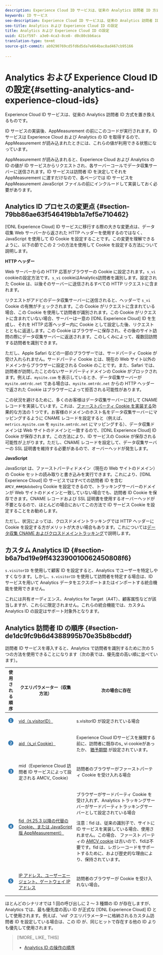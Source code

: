 ```yaml
---
description: Experience Cloud ID サービスは、従来の Analytics 訪問者 ID 方式を置き換えるものです。
keywords: ID サービス
seo-description: Experience Cloud ID サービスは、従来の Analytics 訪問者 ID 方式を置き換えるものです。
seo-title: Analytics および Experience Cloud ID の設定
title: Analytics および Experience Cloud ID の設定
uuid: 421cf597- a3e0-4ca3-8ce8- d0c80cbb6aca
translation-type: tm+mt
source-git-commit: ab9290769cd5fd6d5da7e664bac8ad467cb95166

---
```



# Analytics および Experience Cloud ID の設定{#setting-analytics-and-experience-cloud-ids}

Experience Cloud ID サービスは、従来の Analytics 訪問者 ID 方式を置き換えるものです。

ID サービスの実装後、AppMeasurement の前にこのコードが実行されます。ID サービスは Experience Cloud および Analytics の ID を取得するので、AppMeasurement が読み込まれたときには、これらの値が利用できる状態になっています。

AppMeasurement が読み込まれると、Experience Cloud および Analytics の ID の値が ID サービスからリクエストされ、各サーバーコールでデータ収集サーバーに送信されます。ID サービスは訪問者 ID を決定してそれを AppMeasurement に渡すだけなので、各ページでは ID サービスを AppMeasurement JavaScript ファイルの前にインクルードして実装しておく必要があります。

## Analytics ID プロセスの変更点 {#section-79bb86ae63f546419bb1a7ef5e710462}

[!DNL Experience Cloud] ID サービスに移行する際の大きな変更点は、データ収集 Web サーバーから返された HTTP ヘッダーを使用するのではなく、JavaScript を使用して ID Cookie を設定することです。この変更を理解できるように、以下の節でこの 2 つの方法を使用して Cookie を設定する方法について説明します。

**HTTP ヘッダー**

Web サーバーからの HTTP 応答がブラウザーの Cookie に設定されます。`s_vi` cookieの設定方法です。`s_vi` cookieはAnalytics訪問者を識別します。設定された Cookie は、以後そのサーバーに送信されるすべての HTTP リクエストに含まれます。

リクエストがアドビのデータ収集サーバーに送信されると、ヘッダーで `s_vi` Cookie の有無がチェックされます。この Cookie がリクエストに含まれている場合、この Cookie を使用して訪問者が識別されます。この Cookie がリクエストに含まれていない場合、サーバーは一意の [!DNL Experience Cloud] ID を生成し、それを HTTP 応答ヘッダー内に Cookie として設定した後、リクエストとともに返送します。この Cookie はブラウザーに保存され、その後のサイト訪問の際にデータ収集サーバーに返送されます。このしくみによって、複数回訪問する訪問者を識別できます。

ただし、Apple Safari などの一部のブラウザーでは、サードパーティ Cookie が受け入れられません。サードパーティ Cookie とは、現在の Web サイト以外のドメインからブラウザーに設定される Cookie のことです。また、Safari では、訪問者が訪問したことのないサードパーティドメインの Cookie がブロックされます。例えば、`mysite.com` を表示しているとき、データ収集サーバーが `mysite.omtrdc.net` である場合は、`mysite.omtrdc.net` からの HTTP ヘッダーで返された Cookie はブラウザーによって拒否される可能性があります。

この状況を避けるために、多くのお客様はデータ収集サーバーに対して CNAME レコードを実装しています。これは、[ファーストパーティ Cookie を実装する](https://marketing.adobe.com/resources/help/en_US/whitepapers/first_party_cookies/)効果的な方法の 1 つです。お客様のドメインのホスト名をデータ収集サーバーにマッピングするように CNAME レコードを設定すると（例えば、`metrics.mysite.com` を `mysite.omtrdc.net` にマッピングする）、データ収集ドメインは Web サイトのドメインと一致するので、[!DNL Experience Cloud] ID Cookie が保存されます。この方法により、ID サービスの Cookie が保存される可能性が上がります。ただし、CNAME レコードを設定して、データ収集サーバーの SSL 証明書を維持する必要があるので、オーバーヘッドが発生します。

**JavaScript**

JavaScript は、ファーストパーティドメイン（現在の Web サイトのドメイン）の Cookie セットの読み取りと書き込みを実行できます。これにより、[!DNL Experience Cloud] ID サービスではすべての訪問者 ID を含む `AMCV_###@AdobeOrg` Cookie を設定できるので、トラッキングサーバーのドメインが Web サイトのドメインと一致していない場合でも、訪問者 ID Cookie を保存できます。CNAME レコードおよび SSL 証明書を使用するオーバーヘッドが不要となるので、ほとんどの場合においてこの方法で ID サービス Cookie を設定することをお勧めします。

ただし、状況によっては、クロスドメイントラッキングでは HTTP ヘッダーに Cookie を設定する方がメリットが大きい場合もあります。これについては[データ収集 CNAME およびクロスドメイントラッキング](../../mcvid-reference/mcvid-analytics-reference/mcvid-cname.md#concept-4df91f8a30ad4ec7a01eb943d579cc9d)で説明します。

## カスタム Analytics ID {#section-b6a7bd19e9ff432390010062450808f6}

`s.visitorID` を使用して顧客 ID を設定すると、Analytics でユーザーを特定しやすくなります。しかし、`s.visitorID` を使用して訪問者を特定する場合は、ID サービスを用いて Analytics データをエクスポートまたはインポートする統合機能を使用できません。

これには共有オーディエンス、Analytics for Target（A4T）、顧客属性などが該当しますが、これらに限定されません。これらの統合機能では、カスタム Analytics ID の設定はサポート対象外となります。

## Analytics 訪問者 ID の順序 {#section-de1dc9fc9b6d4388995b70e35b8bcddf}

訪問者 ID サービスを導入すると、Analytics で訪問者を識別するために次の 5 つの方法を使用できることになります（次の表では、優先度の高い順に並べています）。

<table id="table_D267D36451F643D1BB68AF6FEAA6AD1A"> 
 <thead> 
  <tr> 
   <th colname="col1" class="entry"> 使用される順序 </th> 
   <th colname="col2" class="entry"> クエリパラメーター（収集方法） </th> 
   <th colname="col3" class="entry"> 次の場合に存在 </th> 
  </tr> 
 </thead>
 <tbody> 
  <tr> 
   <td colname="col1"> <p> <img id="image_9F3E58898A1B4F40BBDEF5ADE362E55C" src="assets/step1_icon.png" /> </p> </td> 
   <td colname="col2"> <p> <a href="https://marketing.adobe.com/resources/help/en_US/sc/implement/?f=visid_custom" format="http" scope="external">vid（s.visitorID）</a> </p> </td> 
   <td colname="col3"> <p>s.visitorID が設定されている場合 </p> </td> 
  </tr> 
  <tr> 
   <td colname="col1"> <p> <img id="image_77A06981672745B6AEA8BB4D55911CCA" src="assets/step2_icon.png" /> </p> </td> 
   <td colname="col2"> <p> <a href="https://marketing.adobe.com/resources/help/en_US/sc/implement/?f=visid_analytics" format="http" scope="external">aid（s_vi Cookie）</a> </p> </td> 
   <td colname="col3"> <p><span class="keyword"> Experience Cloud</span> IDサービスを展開する前に、訪問者に既存のs_ vi cookieがあったか、 <a href="../../mcvid-reference/mcvid-analytics-reference/mcvid-grace-period.md" format="dita" scope="local"> 猶予期間</a> が設定されています。 </p> </td> 
  </tr> 
  <tr> 
   <td colname="col1"> <p> <img id="image_0A950B1A6B004387AFEE8EED882739CB" src="assets/step3_icon.png" /> </p> </td> 
   <td colname="col2"> <p>mid（Experience Cloud 訪問者 ID サービスによって設定される AMCV_ Cookie） </p> </td> 
   <td colname="col3"> <p>訪問者のブラウザーがファーストパーティ Cookie を受け入れる場合 </p> </td> 
  </tr> 
  <tr> 
   <td colname="col1"> <p> <img id="image_6F0ED8FE3EF846CA8E6ECCC3C0070D85" src="assets/step4_icon.png" /> </p> </td> 
   <td colname="col2"> <p> <a href="https://marketing.adobe.com/resources/help/en_US/sc/implement/?f=visid_fallback" format="http" scope="external">fid（H.25.3 以降の代替の Cookie、または JavaScript 版 AppMeasurement）</a> </p> </td> 
   <td colname="col3"> <p>ブラウザーがサードパーティ Cookie を受け入れず、Analytics トラッキングサーバーがサードパーティトラッキングサーバーとして設定されている場合 </p> <p> <p>注意：<span class="codeph">fid</span> は、従来の識別子で、サイトに ID サービスを実装している場合、使用されません。この場合、 <span class="codeph"> ファースト</span> パーティの <a href="../../mcvid-introduction/mcvid-cookies.md" format="dita" scope="local"> AMCV cookie</a> は古いので、fidは不要です。fid は、レガシーコードをサポートするために、および歴史的な理由により、保持されています。 </p> </p> </td> 
  </tr> 
  <tr> 
   <td colname="col1"> <p> <img id="image_23D8C0EB69EC4084BC237B5B98C036F4" src="assets/step5_icon.png" /> </p> </td> 
   <td colname="col2"> <p> <a href="https://marketing.adobe.com/resources/help/en_US/sc/implement/?f=visid_fallback" format="http" scope="external"> IP アドレス、ユーザーエージェント、ゲートウェイ IP アドレス</a> </p> </td> 
   <td colname="col3"> <p>訪問者のブラウザーが Cookie を受け入れない場合。 </p> </td> 
  </tr> 
 </tbody> 
</table>

ほとんどのシナリオでは 1 回の呼び出しに 2 ～ 3 種類の ID が存在しますが、Analytics では、最も優先度の高い ID が正式な [!DNL Experience Cloud] ID として使用されます。例えば、&#39;vid&#39; クエリパラメーターに格納されるカスタム訪問者 ID を設定している場合は、この ID が、同じヒットで存在する他の ID よりも優先して使用されます。

>[!MORE_ LIKE_ THIS]
>
>* [Analytics ID の操作の順序](../../mcvid-reference/mcvid-analytics-reference/mcvid-analytics-order-of-operations.md#concept-b92935b4fff545adb4773f3728bc15ef)

